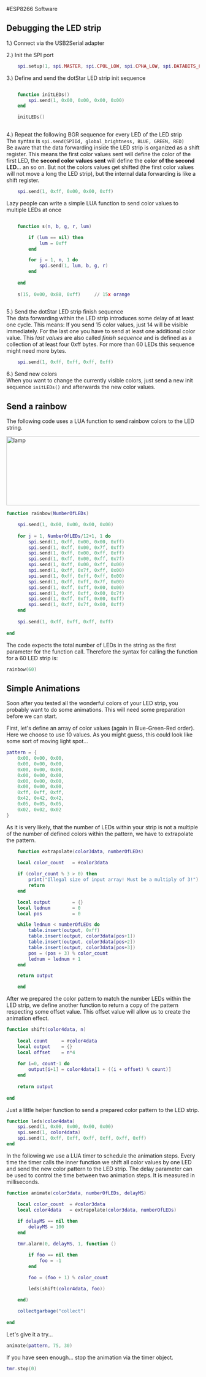 #ESP8266 Software


## Debugging the LED strip

1.) Connect via the USB2Serial adapter

2.) Init the SPI port
```lua
    spi.setup(1, spi.MASTER, spi.CPOL_LOW, spi.CPHA_LOW, spi.DATABITS_8, 0);
```

3.) Define and send the dotStar LED strip init sequence
```lua

    function initLEDs()
        spi.send(1, 0x00, 0x00, 0x00, 0x00)
    end

    initLEDs()    
    
```

4.) Repeat the following BGR sequence for every LED of the LED strip    
   The syntax is `spi.send(SPIId, global_brightness, BLUE, GREEN, RED)`   
   Be aware that the data forwarding inside the LED strip is organized as a shift register. This means the first color values sent will define the color of the first LED, the **second color values sent** will define the **color of the second LED**... an so on. But not the colors values get shifted (the first color values will not move a long the LED strip), but the internal data forwarding is like a shift register.
```lua
    spi.send(1, 0xff, 0x00, 0x00, 0xff)
```

Lazy people can write a simple LUA function to send color values to multiple LEDs at once
    
```lua

    function s(n, b, g, r, lum)

        if (lum == nil) then
            lum = 0xff
        end

        for j = 1, n, 1 do
            spi.send(1, lum, b, g, r)
        end
	
    end
    
    s(15, 0x00, 0x88, 0xff)		// 15x orange
    
```

5.) Send the dotStar LED strip finish sequence    
   The data forwarding within the LED strip introduces some delay of at least one cycle. This means: If you send 15 color values, just 14 will be visible immediately. For the last one you have to send at least one additional color value. This *last values* are also called *finish sequence* and is defined as a collection of at least four 0xff bytes. For more than 60 LEDs this sequence might need more bytes.
```lua
    spi.send(1, 0xff, 0xff, 0xff, 0xff)
```

6.) Send new colors    
    When you want to change the currently visible colors, just send a new init sequence `initLEDs()` and afterwards the new color values.
   
    
##     
    

## Send a rainbow

The following code uses a LUA function to send rainbow colors to the LED string.

<img src="rainbow.jpg" alt="lamp" width="800px" height="180px">

```lua
function rainbow(NumberOfLEDs)

	spi.send(1, 0x00, 0x00, 0x00, 0x00)
	
	for j = 1, NumberOfLEDs/12+1, 1 do
		spi.send(1, 0xff, 0x00, 0x00, 0xff)
		spi.send(1, 0xff, 0x00, 0x7f, 0xff)
		spi.send(1, 0xff, 0x00, 0xff, 0xff)
		spi.send(1, 0xff, 0x00, 0xff, 0x7f)
		spi.send(1, 0xff, 0x00, 0xff, 0x00)
		spi.send(1, 0xff, 0x7f, 0xff, 0x00)
		spi.send(1, 0xff, 0xff, 0xff, 0x00)
		spi.send(1, 0xff, 0xff, 0x7f, 0x00)
		spi.send(1, 0xff, 0xff, 0x00, 0x00)
		spi.send(1, 0xff, 0xff, 0x00, 0x7f)
		spi.send(1, 0xff, 0xff, 0x00, 0xff)
		spi.send(1, 0xff, 0x7f, 0x00, 0xff)	
	end
	
	spi.send(1, 0xff, 0xff, 0xff, 0xff)
	
end
```

The code expects the total number of LEDs in the string as the first parameter for the function call. Therefore the syntax for calling the function for a 60 LED strip is:

```lua
rainbow(60)
```

## Simple Animations

Soon after you tested all the wonderful colors of your LED strip, you probably want to do some animations. This will need some preparation before we can start.    

First, let's define an array of color values (again in Blue-Green-Red order). Here we choose to use 10 values. As you might guess, this could look like some sort of moving light spot...

```lua
pattern = {
	0x00, 0x00, 0x00,
	0x00, 0x00, 0x00,
	0x00, 0x00, 0x00,
	0x00, 0x00, 0x00,
	0x00, 0x00, 0x00,
	0x00, 0x00, 0x00,
	0xff, 0xff, 0xff,
	0x42, 0x42, 0x42,
	0x05, 0x05, 0x05,
	0x02, 0x02, 0x02
}
```

As it is very likely, that the number of LEDs within your strip is not a multiple of the number of defined colors within the pattern, we have to extrapolate the pattern.

```lua
    function extrapolate(color3data, numberOfLEDs)

	local color_count	= #color3data
	
	if (color_count % 3 > 0) then
		print("Illegal size of input array! Must be a multiply of 3!")
		return
	end		

	local output 		= {}
	local lednum		= 0
	local pos           = 0

	while lednum < numberOfLEDs do
		table.insert(output, 0xff)
		table.insert(output, color3data[pos+1])
		table.insert(output, color3data[pos+2])
		table.insert(output, color3data[pos+3])
		pos = (pos + 3) % color_count
		lednum = lednum + 1
	end

	return output

    end
```

After we prepared the color pattern to match the number LEDs within the LED strip, we define another function to return a copy of the pattern respecting some offset value. This offset value will allow us to create the animation effect.

```lua
function shift(color4data, n)
	
	local count		= #color4data
	local output 	= {}
	local offset	= n*4
	
	for i=0, count-1 do
		output[i+1] = color4data[1 + ((i + offset) % count)]
	end
	
	return output
	
end
```

Just a little helper function to send a prepared color pattern to the LED strip.

```lua
function leds(color4data)
	spi.send(1, 0x00, 0x00, 0x00, 0x00)
	spi.send(1, color4data)
	spi.send(1, 0xff, 0xff, 0xff, 0xff, 0xff, 0xff)
end
```

In the following we use a LUA timer to schedule the animation steps. Every time the timer calls the inner function we shift all color values by one LED and send the new color pattern to the LED strip. The delay parameter can be used to control the time between two animation steps. It is measured in milliseconds.

```lua
function animate(color3data, numberOfLEDs, delayMS)

	local color_count  = #color3data
	local color4data   = extrapolate(color3data, numberOfLEDs)
	
	if delayMS == nil then
		delayMS = 100
	end

	tmr.alarm(0, delayMS, 1, function ()

		if foo == nil then
			foo = -1
		end
	
		foo = (foo + 1) % color_count

		leds(shift(color4data, foo))

	end)

	collectgarbage("collect")
	
end
```

Let's give it a try...

```lua
animate(pattern, 75, 30)
```

If you have seen enough... stop the animation via the timer object.

```lua
tmr.stop(0)
```
